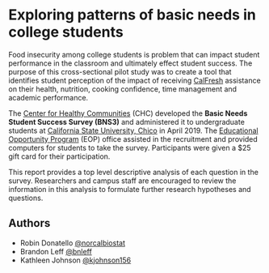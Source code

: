 # Exploring patterns of basic needs in college students

Food insecurity among college students is problem that can impact student performance in the classroom and ultimately effect student success. The purpose of this cross-sectional pilot study was to create a tool that identifies student perception of the impact of receiving [CalFresh](https://www.csuchico.edu/calfresh/index.shtml) assistance on their health, nutrition, cooking confidence, time management and academic performance. 

The [Center for Healthy Communities](https://www.csuchico.edu/chc/) (CHC) developed the **Basic Needs Student Success Survey (BNS3)** and administered it to undergraduate students at [California State University, Chico](https://www.csuchico.edu/) in April 2019. The [Educational Opportunity Program](https://www.csuchico.edu/eop/) (EOP) office assisted in the recruitment and provided computers for students to take the survey. Participants were given a $25 gift card for their participation. 

This report provides a top level descriptive analysis of each question in the survey. Researchers and campus staff are encouraged to review the information in this analysis to formulate further research hypotheses and questions.


## Authors
* Robin Donatello [@norcalbiostat](https://github.com/norcalbiostat)
* Brandon Leff [@bnleff](https://github.com/bnleff)
* Kathleen Johnson [@kjohnson156](https://github.com/kjohnson156)



